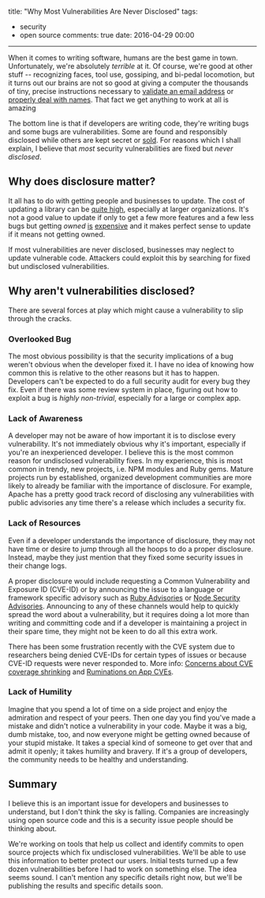 title: "Why Most Vulnerabilities Are Never Disclosed"
tags:
  - security
  - open source
comments: true
date: 2016-04-29 00:00
---

When it comes to writing software, humans are the best game in town. Unfortunately, we're absolutely _terrible_ at it. Of course, we're good at other stuff -- recognizing faces, tool use, gossiping, and bi-pedal locomotion, but it turns out our brains are not so good at giving a computer the thousands of tiny, precise instructions necessary to [validate an email address](http://www.ex-parrot.com/~pdw/Mail-RFC822-Address.html) or [properly deal with names](http://www.kalzumeus.com/2010/06/17/falsehoods-programmers-believe-about-names/). That fact we get anything to work at all is amazing

The bottom line is that if developers are writing code, they're writing bugs and some bugs are vulnerabilities. Some are found and responsibly disclosed while others are kept secret or [sold](http://0day.today/). For reasons which I shall explain, I believe that _most_ security vulnerabilities are fixed but _never disclosed_.

<!-- more -->

## Why does disclosure matter?

It all has to do with getting people and businesses to update. The cost of updating a library can be [quite high](/2016/04/22/reversing-an-open-source-vulnerability), especially at larger organizations. It's not a good value to update if only to get a few more features and a few less bugs but getting _owned_ [is](https://www.privacyandsecuritymatters.com/2015/02/target-data-breach-price-tag-252-million-and-counting/) [expensive](http://www.networkworld.com/article/2879814/data-center/sony-hack-cost-15-million-but-earnings-unaffected.html) and it makes perfect sense to update if it means not getting owned.

If most vulnerabilities are never disclosed, businesses may neglect to update vulnerable code. Attackers could exploit this by searching for fixed but undisclosed vulnerabilities.

## Why aren't vulnerabilities disclosed?

There are several forces at play which might cause a vulnerability to slip through the cracks.

### Overlooked Bug

The most obvious possibility is that the security implications of a bug weren't obvious when the developer fixed it. I have no idea of knowing how common this is relative to the other reasons but it has to happen. Developers can't be expected to do a full security audit for every bug they fix. Even if there was some review system in place, figuring out how to exploit a bug is _highly non-trivial_, especially for a large or complex app.

### Lack of Awareness

A developer may not be aware of how important it is to disclose every vulnerability. It's not immediately obvious why it's important, especially if you're an inexperienced developer. I believe this is the most common reason for undisclosed vulnerability fixes. In my experience, this is most common in trendy, new projects, i.e.  NPM modules and Ruby gems. Mature projects run by established, organized development communities are more likely to already be familiar with the importance of disclosure. For example, Apache has a pretty good track record of disclosing any vulnerabilities with public advisories any time there's a release which includes a security fix.

### Lack of Resources

Even if a developer understands the importance of disclosure, they may not have time or desire to jump through all the hoops to do a proper disclosure. Instead, maybe they just mention that they fixed some security issues in their change logs.

A proper disclosure would include requesting a Common Vulnerability and Exposure ID (CVE-ID) or by announcing the issue to a language or framework specific advisory such as [Ruby Advisories](https://github.com/rubysec/ruby-advisory-db) or [Node Security Advisories](https://nodesecurity.io/advisories). Announcing to any of these channels would help to quickly spread the word about a vulnerability, but it requires doing a lot more than writing and committing code and if a developer is maintaining a project in their spare time, they might not be keen to do all this extra work.

There has been some frustration recently with the CVE system due to researchers being denied CVE-IDs for certain types of issues or because CVE-ID requests were never responded to. More info: [Concerns about CVE coverage shrinking](https://cve.mitre.org/data/board/archives/2016-03/msg00002.html) and [Ruminations on App CVEs](https://www.nowsecure.com/blog/2015/09/16/ruminations-on-app-cves/).

### Lack of Humility

Imagine that you spend a lot of time on a side project and enjoy the admiration and respect of your peers. Then one day you find you've made a mistake and didn't notice a vulnerability in your code. Maybe it was a big, dumb mistake, too, and now everyone might be getting owned because of your stupid mistake. It takes a special kind of someone to get over that and admit it openly; it takes humility and bravery. If it's a group of developers, the community needs to be healthy and understanding.

## Summary

I believe this is an important issue for developers and businesses to understand, but I don't think the sky is falling. Companies are increasingly using open source code and this is a security issue people should be thinking about.

We're working on tools that help us collect and identify commits to open source projects which fix undisclosed vulnerabilities. We'll be able to use this information to better protect our users. Initial tests turned up a few dozen vulnerabilities before I had to work on something else. The idea seems sound. I can't mention any specific details right now, but we'll be publishing the results and specific details soon.
